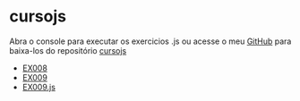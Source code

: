# cursojs

Abra o console para executar os exercicios .js ou acesse o meu <a href="https://github.com/jhonatanccsouza" target="_blank">GitHub</a> para baixa-los do repositório <a href="https://github.com/jhonatanccsouza/cursojs" target="_blank">cursojs</a>


<ul>
    <li><a href="ex008.js" target="_blank">EX008</a></li>
    <li><a href="ex009.html" target="_blank">EX009</a></li>
    <li><a href="ex009.js" target="_blank">EX009.js</a></li>
   
</ul>


    

